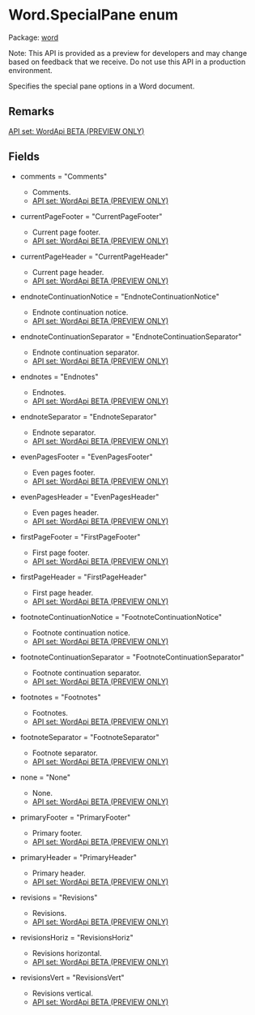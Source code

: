 # Word.SpecialPane enum

Package: [word](https://learn.microsoft.com/en-us/javascript/api/word)

Note: This API is provided as a preview for developers and may change based on feedback that we receive. Do not use this API in a production environment.

Specifies the special pane options in a Word document.

## Remarks

[API set: WordApi BETA (PREVIEW ONLY)](https://learn.microsoft.com/en-us/javascript/api/requirement-sets/word/word-api-requirement-sets)

## Fields

- comments = "Comments"
  - Comments.
  - [API set: WordApi BETA (PREVIEW ONLY)](https://learn.microsoft.com/en-us/javascript/api/requirement-sets/word/word-api-requirement-sets)

- currentPageFooter = "CurrentPageFooter"
  - Current page footer.
  - [API set: WordApi BETA (PREVIEW ONLY)](https://learn.microsoft.com/en-us/javascript/api/requirement-sets/word/word-api-requirement-sets)

- currentPageHeader = "CurrentPageHeader"
  - Current page header.
  - [API set: WordApi BETA (PREVIEW ONLY)](https://learn.microsoft.com/en-us/javascript/api/requirement-sets/word/word-api-requirement-sets)

- endnoteContinuationNotice = "EndnoteContinuationNotice"
  - Endnote continuation notice.
  - [API set: WordApi BETA (PREVIEW ONLY)](https://learn.microsoft.com/en-us/javascript/api/requirement-sets/word/word-api-requirement-sets)

- endnoteContinuationSeparator = "EndnoteContinuationSeparator"
  - Endnote continuation separator.
  - [API set: WordApi BETA (PREVIEW ONLY)](https://learn.microsoft.com/en-us/javascript/api/requirement-sets/word/word-api-requirement-sets)

- endnotes = "Endnotes"
  - Endnotes.
  - [API set: WordApi BETA (PREVIEW ONLY)](https://learn.microsoft.com/en-us/javascript/api/requirement-sets/word/word-api-requirement-sets)

- endnoteSeparator = "EndnoteSeparator"
  - Endnote separator.
  - [API set: WordApi BETA (PREVIEW ONLY)](https://learn.microsoft.com/en-us/javascript/api/requirement-sets/word/word-api-requirement-sets)

- evenPagesFooter = "EvenPagesFooter"
  - Even pages footer.
  - [API set: WordApi BETA (PREVIEW ONLY)](https://learn.microsoft.com/en-us/javascript/api/requirement-sets/word/word-api-requirement-sets)

- evenPagesHeader = "EvenPagesHeader"
  - Even pages header.
  - [API set: WordApi BETA (PREVIEW ONLY)](https://learn.microsoft.com/en-us/javascript/api/requirement-sets/word/word-api-requirement-sets)

- firstPageFooter = "FirstPageFooter"
  - First page footer.
  - [API set: WordApi BETA (PREVIEW ONLY)](https://learn.microsoft.com/en-us/javascript/api/requirement-sets/word/word-api-requirement-sets)

- firstPageHeader = "FirstPageHeader"
  - First page header.
  - [API set: WordApi BETA (PREVIEW ONLY)](https://learn.microsoft.com/en-us/javascript/api/requirement-sets/word/word-api-requirement-sets)

- footnoteContinuationNotice = "FootnoteContinuationNotice"
  - Footnote continuation notice.
  - [API set: WordApi BETA (PREVIEW ONLY)](https://learn.microsoft.com/en-us/javascript/api/requirement-sets/word/word-api-requirement-sets)

- footnoteContinuationSeparator = "FootnoteContinuationSeparator"
  - Footnote continuation separator.
  - [API set: WordApi BETA (PREVIEW ONLY)](https://learn.microsoft.com/en-us/javascript/api/requirement-sets/word/word-api-requirement-sets)

- footnotes = "Footnotes"
  - Footnotes.
  - [API set: WordApi BETA (PREVIEW ONLY)](https://learn.microsoft.com/en-us/javascript/api/requirement-sets/word/word-api-requirement-sets)

- footnoteSeparator = "FootnoteSeparator"
  - Footnote separator.
  - [API set: WordApi BETA (PREVIEW ONLY)](https://learn.microsoft.com/en-us/javascript/api/requirement-sets/word/word-api-requirement-sets)

- none = "None"
  - None.
  - [API set: WordApi BETA (PREVIEW ONLY)](https://learn.microsoft.com/en-us/javascript/api/requirement-sets/word/word-api-requirement-sets)

- primaryFooter = "PrimaryFooter"
  - Primary footer.
  - [API set: WordApi BETA (PREVIEW ONLY)](https://learn.microsoft.com/en-us/javascript/api/requirement-sets/word/word-api-requirement-sets)

- primaryHeader = "PrimaryHeader"
  - Primary header.
  - [API set: WordApi BETA (PREVIEW ONLY)](https://learn.microsoft.com/en-us/javascript/api/requirement-sets/word/word-api-requirement-sets)

- revisions = "Revisions"
  - Revisions.
  - [API set: WordApi BETA (PREVIEW ONLY)](https://learn.microsoft.com/en-us/office/dev/add-ins/reference/overview/visio-javascript-reference-overview)

- revisionsHoriz = "RevisionsHoriz"
  - Revisions horizontal.
  - [API set: WordApi BETA (PREVIEW ONLY)](https://learn.microsoft.com/en-us/office/dev/add-ins/reference/overview/visio-javascript-reference-overview)

- revisionsVert = "RevisionsVert"
  - Revisions vertical.
  - [API set: WordApi BETA (PREVIEW ONLY)](https://learn.microsoft.com/en-us/office/dev/add-ins/reference/overview/visio-javascript-reference-overview)